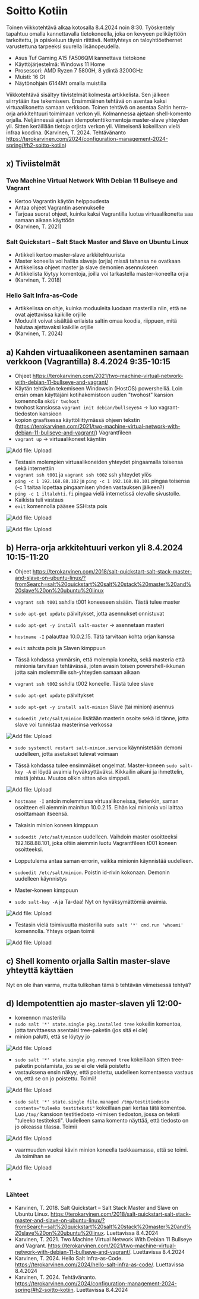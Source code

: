 # Soitto Kotiin
Toinen viikkotehtävä alkaa kotosalla 8.4.2024 noin 8:30. Työskentely tapahtuu omalla kannettavalla tietokoneella, joka on kevyeen pelikäyttöön tarkoitettu, ja opiskeluun täysin riittävä. Nettiyhteys on taloyhtiöethernet varustettuna tarpeeksi suurella lisänopeudella.
- Asus Tuf Gaming A15 FA506QM kannettava tietokone
- Käyttöjärjestelmä: Windows 11 Home
- Prosessori: AMD Ryzen 7 5800H, 8 ydintä 3200GHz
- Muisti: 16 Gt
- Näytönohjain 6144Mt omalla muistilla

Viikkotehtävä sisältyy tiivistelmät kolmesta artikkelista. Sen jälkeen siirrytään itse tekemiseen. Ensimmäinen tehtävä on asentaa kaksi virtuaalikonetta samaan verkkoon. Toinen tehtävä on asentaa Saltin herra-orja arkkitehtuuri toimimaan verkon yli. Kolmannessa ajetaan shell-komento orjalla. Neljännessä ajetaan idempotenttikomentoja master-slave yhteyden yli. Sitten keräillään tietoja orjista verkon yli. Viimeisenä kokeillaan vielä infraa koodina. (Karvinen, T. 2024. Tehtävänanto https://terokarvinen.com/2024/configuration-management-2024-spring/#h2-soitto-kotiin)

## x) Tiviistelmät
### Two Machine Virtual Network With Debian 11 Bullseye and Vagrant
- Kertoo Vagrantin käytön helppoudesta
- Antaa ohjeet Vagrantin asennukselle
- Tarjoaa suorat ohjeet, kuinka kaksi Vagrantilla luotua virtuaalikonetta saa samaan aikaan käyttöön
- (Karvinen, T. 2021)

### Salt Quickstart – Salt Stack Master and Slave on Ubuntu Linux
- Artikkeli kertoo master-slave arkkitehtuurista
- Master koneella voi hallita slaveja (orjia) missä tahansa ne ovatkaan
- Artikkelissa ohjeet master ja slave demonien asennukseen
- Artikkelista löytyy komentoja, joilla voi tarkastella master-koneelta orjia
- (Karvinen, T. 2018)

### Hello Salt Infra-as-Code
- Artikkelissa on ohje, kuinka moduuleita luodaan masterilla niin, että ne ovat ajettavissa kaikille orjille
- Moduulit voivat sisältää erilaista saltin omaa koodia, riippuen, mitä halutaa ajettavaksi kaikille orjille
- (Karvinen, T. 2024)

## a) Kahden virtuaalikoneen asentaminen samaan verkkoon (Vagrantilla) 8.4.2024 9:35-10:15
- Ohjeet https://terokarvinen.com/2021/two-machine-virtual-network-with-debian-11-bullseye-and-vagrant/
- Käytän tehtävän tekemiseen Windowsin (HostOS) powershelliä. Loin ensin oman käyttäjäni kotihakemistoon uuden "twohost" kansion komennolla `mkdir twohost`
- twohost kansiossa `vagrant init debian/bullseye64` -> luo vagrant-tiedoston kansioon
- kopion graafisessa käyttöliittymässä ohjeen tekstin (https://terokarvinen.com/2021/two-machine-virtual-network-with-debian-11-bullseye-and-vagrant/) Vagrantfileen
- `vagrant up` -> virtuaalikoneet käyntiin

![Add file: Upload](kuvat/vagrant-up.png)

- Testasin molempien virtuaalikoneiden yhteydet pingaamalla toisensa sekä internettiin
- `vagrant ssh t001` ja `vagrant ssh t002` ssh yhteydet ylös
- `ping -c 1 192.168.88.102` ja `ping -c 1 192.168.88.101` pingaa toisensa (-c 1 taitaa lopettaa pingaamisen yhden vastauksen jälkeen?)
- `ping -c 1 iltalehti.fi` pingaa vielä internetissä olevalle sivustolle.
- Kaikista tuli vastaus
- `exit` komennolla pääsee SSH:sta pois

![Add file: Upload](kuvat/t001.png)

![Add file: Upload](kuvat/t002.png)

## b) Herra-orja arkkitehtuuri verkon yli 8.4.2024 10:15-11:20
- Ohjeet https://terokarvinen.com/2018/salt-quickstart-salt-stack-master-and-slave-on-ubuntu-linux/?fromSearch=salt%20quickstart%20salt%20stack%20master%20and%20slave%20on%20ubuntu%20linux
- `vagrant ssh t001` ssh:lla t001 koneeseen sisään. Tästä tulee master
- `sudo apt-get update` päivitykset, jotta asennukset onnistuvat
- `sudo apt-get -y install salt-master` -> asennetaan masteri
- `hostname -I` palauttaa 10.0.2.15. Tätä tarvitaan kohta orjan kanssa
- `exit` ssh:sta pois ja Slaven kimppuun
- Tässä kohdassa ymmärsin, että molempia koneita, sekä masteria että minionia tarvitaan tehtävässä, joten avasin toisen powershell-ikkunan jotta sain molemmille ssh-yhteyden samaan aikaan

- `vagrant ssh t002` ssh:lla t002 koneelle. Tästä tulee slave
- `sudo apt-get update` päivitykset
- `sudo apt-get -y install salt-minion` Slave (tai minion) asennus
- `sudoedit /etc/salt/minion` lisätään masterin osoite sekä id tänne, jotta slave voi tunnistaa masterinsa verkossa

![Add file: Upload](kuvat/sudoedit2.png)

- `sudo systemctl restart salt-minion.service` käynnistetään demoni uudelleen, jotta asetukset tulevat voimaan

- Tässä kohdassa tulee ensimmäiset ongelmat. Master-koneen `sudo salt-key -A` ei löydä avaimia hyväksyttäväksi. Kikkailin aikani ja ihmettelin, mistä johtuu. Muutos olikin sitten aika simppeli.

![Add file: Upload](kuvat/key-error.png)

- `hostname -I` antoin molemmissa virtuaalikoneissa, tietenkin, saman osoitteen eli aiemmin mainitun 10.0.2.15. Eihän kai minionia voi laittaa osoittamaan itseensä.
- Takaisin minion koneen kimppuun
- `sudoedit /etc/salt/minion` uudelleen. Vaihdoin master osoitteeksi 192.168.88.101, joka oltiin aiemmin luotu Vagrantfileen t001 koneen osoitteeksi.
- Lopputulema antaa saman errorin, vaikka minionin käynnistää uudelleen.
- `sudoedit /etc/salt/minion`. Poistin id-rivin kokonaan. Demonin uudelleen käynnistys

- Master-koneen kimppuun
- `sudo salt-key -A` ja Ta-daa! Nyt on hyväksymättömiä avaimia.

![Add file: Upload](kuvat/key-accepted.png)

- Testasin vielä toimivuutta masterilla `sudo salt '*' cmd.run 'whoami'` komennolla. Yhteys orjaan toimii

![Add file: Upload](kuvat/slavetest.png)

## c) Shell komento orjalla Saltin master-slave yhteyttä käyttäen
Nyt en ole ihan varma, mutta tulikohan tämä b tehtävän viimeisessä tehtyä?

## d) Idempotenttien ajo master-slaven yli 12:00-
- komennon masterilla
- `sudo salt '*' state.single pkg.installed tree`  kokeilin komentoa, jotta tarvittaessa asentaisi tree-paketin (jos sitä ei ole)
- minion palutti, että se löytyy jo

![Add file: Upload](kuvat/tree-on.png)

- `sudo salt '*' state.single pkg.removed tree` kokeillaan sitten tree-paketin poistamista, jos se ei ole vielä poistettu
- vastauksena ensin näkyy, että poistettu, uudelleen komentaessa vastaus on, että se on jo poistettu. Toimii!

![Add file: Upload](kuvat/tree-poisto.png)

- `sudo salt '*' state.single file.managed /tmp/testitiedosto contents="tuleeko testiteksti"` kokeillaan pari kertaa tätä komentoa. Luo `/tmp/` kansioon testitiedosto -nimisen tiedoston, jossa on teksti "tuleeko testiteksti". Uudelleen sama komento näyttää, että tiedosto on jo oikeassa tilassa. Toimii

![Add file: Upload](kuvat/testiteksti.png)

- vaarmuuden vuoksi kävin minion koneella tsekkaamassa, että se toimi. Ja toimihan se

![Add file: Upload](kuvat/testiteksti-toimi.png)

-


### Lähteet
- Karvinen, T. 2018. Salt Quickstart – Salt Stack Master and Slave on Ubuntu Linux. https://terokarvinen.com/2018/salt-quickstart-salt-stack-master-and-slave-on-ubuntu-linux/?fromSearch=salt%20quickstart%20salt%20stack%20master%20and%20slave%20on%20ubuntu%20linux. Luettavissa 8.4.2024
- Karvinen, T. 2021. Two Machine Virtual Network With Debian 11 Bullseye and Vagrant. https://terokarvinen.com/2021/two-machine-virtual-network-with-debian-11-bullseye-and-vagrant/. Luettavissa 8.4.2024
- Karvinen, T. 2024. Hello Salt Infra-as-Code. https://terokarvinen.com/2024/hello-salt-infra-as-code/. Luettavissa 8.4.2024
- Karvinen, T. 2024. Tehtävänanto. https://terokarvinen.com/2024/configuration-management-2024-spring/#h2-soitto-kotiin. Luettavissa 8.4.2024
